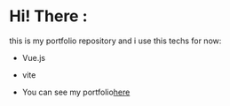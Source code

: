 # Hi! There :

this is my portfolio repository and i use this techs for now:

- Vue.js
- vite

- You can see my portfolio[here](https://mosaablaboune.vercel.app/) 
